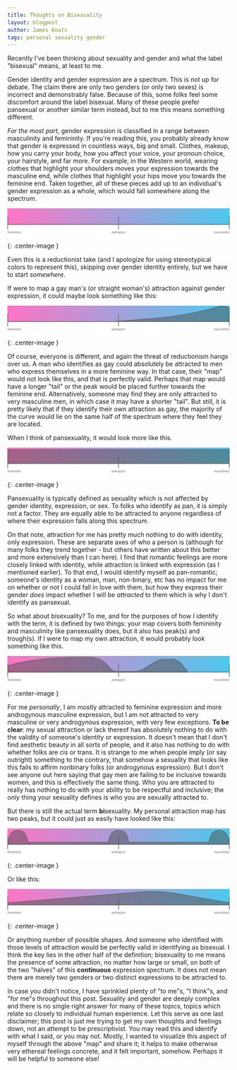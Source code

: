 ```yaml
---
title: Thoughts on Bisexuality
layout: blogpost
author: James Keats
tags: personal sexuality gender
---
```


Recently I've been thinking about sexuality and gender and what the label "bisexual" means, at least to me.

<!--more-->

Gender identity and gender expression are a spectrum. This is not up for debate. The claim there are only two genders (or only two sexes) is incorrect and demonstrably false. Because of this, some folks feel some discomfort around the label bisexual. Many of these people prefer pansexual or another similar term instead, but to me this means something different.

*For the most part*, gender expression is classified in a range between masculinity and femininity. If you're reading this, you probably already know that gender is expressed in countless ways, big and small. Clothes, makeup, how you carry your body, how you affect your voice, your pronoun choice, your hairstyle, and far more. For example, in the Western world, wearing clothes that highlight your shoulders moves your expression towards the masculine end, while clothes that highlight your hips move you towards the feminine end. Taken together, all of these pieces add up to an individual's gender expression as a whole, which would fall somewhere along the spectrum.

![](/assets/img/bisexuality-1/1.svg){: .center-image }

Even this is a reductionist take (and I apologize for using stereotypical colors to represent this), skipping over gender identity entirely, but we have to start *somewhere*. 

If were to map a gay man's (or straight woman's) attraction against gender expression, it could maybe look something like this:

![](/assets/img/bisexuality-1/2.svg){: .center-image }

Of course, everyone is different, and again the threat of reductionism hangs over us. A man who identifies as gay could absolutely be attracted to men who express themselves in a more feminine way. In that case, their "map" would not look like this, and that is perfectly valid. Perhaps that map would have a longer "tail" or the peak would be placed further towards the feminine end. Alternatively, someone may find they are only attracted to very masculine men, in which case it may have a shorter "tail". But still, it is pretty likely that if they identify their own attraction as gay, the majority of the curve would lie on the same half of the spectrum where they feel they are located.

When I think of pansexuality, it would look more like this.

![](/assets/img/bisexuality-1/3.svg){: .center-image }

Pansexuality is typically defined as sexuality which is not affected by gender identity, expression, or sex. To folks who identify as pan, it is simply not a factor. They are equally able to be attracted to anyone regardless of where their expression falls along this spectrum.

On that note, attraction for me has pretty much nothing to do with identity, only expression. These are separate axes of who a person is (although for many folks they trend together - but others have written about this better and more extensively than I can here). I find that romantic feelings are more closely linked with identity, while attraction is linked with expression (as I mentioned earlier). To that end, I would identify myself as pan-romantic; someone's identity as a woman, man, non-binary, etc has no impact for me on whether or not I could fall in love with them, but how they express their gender *does* impact whether I will be *attracted* to them which is why I don't identify as pansexual.

So what about bisexuality? To me, and for the purposes of how I identify with the term, it is defined by two things: your map covers both femininity and masculinity like pansexuality does, but it also has peak(s) and trough(s). If I were to map my own attraction, it would probably look something like this.

![](/assets/img/bisexuality-1/4.svg){: .center-image }

For me *personally*, I am mostly attracted to feminine expression and more androgynous masculine expression, but I am not attracted to very masculine or very androgynous expression, with very few exceptions. **To be clear**: my sexual attraction or lack thereof has absolutely nothing to do with the validity of someone's identity or expression. It doesn't mean that I don't find aesthetic beauty in all sorts of people, and it also has nothing to do with whether folks are cis or trans. It is strange to me when people imply (or say outright) something to the contrary, that somehow a sexuality that looks like this fails to affirm nonbinary folks (or androgynous expression). But I don't see anyone out here saying that gay men are failing to be inclusive towards women, and this is effectively the same thing. Who you are attracted to really has nothing to do with your ability to be respectful and inclusive; the *only* thing your sexuality defines is who you are sexually attracted to.

But there is still the actual term **bi**sexuality. My personal attraction map has two peaks, but it could just as easily have looked like this:

![](/assets/img/bisexuality-1/5.svg){: .center-image }

Or like this:

![](/assets/img/bisexuality-1/6.svg){: .center-image }

Or anything number of possible shapes. And someone who identified with those levels of attraction would be perfectly valid in identifying as bisexual. I think the key lies in the other half of the definition; bisexuality to me means the presence of some attraction, no matter how large or small, on both of the two "halves" of this **continuous** expression spectrum. It does not mean there are merely two genders or two distinct expressions to be attracted to.

In case you didn't notice, I have sprinkled plenty of "to me"s, "I think"s, and "for me"s throughout this post. Sexuality and gender are deeply complex and there is no single right answer for many of these topics, topics which relate so closely to individual human experience. Let this serve as one last disclaimer; this post is just me trying to get my own thoughts and feelings down, not an attempt to be prescriptivist. You may read this and identify with what I said, or you may not. Mostly, I wanted to visualize this aspect of myself through the above "map" and share it; it helps to make otherwise very ethereal feelings concrete, and it felt important, somehow. Perhaps it will be helpful to someone else!
